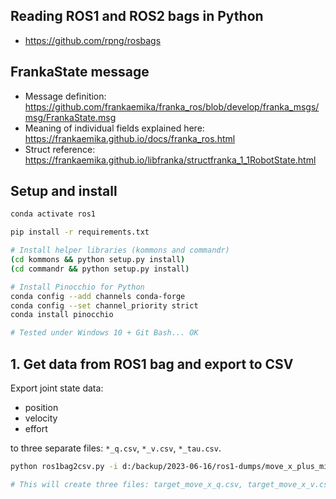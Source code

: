 ## Reading ROS1 and ROS2 bags in Python

* https://github.com/rpng/rosbags

## FrankaState message

* Message definition: https://github.com/frankaemika/franka_ros/blob/develop/franka_msgs/msg/FrankaState.msg
* Meaning of individual fields explained here: https://frankaemika.github.io/docs/franka_ros.html
* Struct reference: https://frankaemika.github.io/libfranka/structfranka_1_1RobotState.html

## Setup and install

```bash
conda activate ros1

pip install -r requirements.txt

# Install helper libraries (kommons and commandr)
(cd kommons && python setup.py install)
(cd commandr && python setup.py install)

# Install Pinocchio for Python
conda config --add channels conda-forge
conda config --set channel_priority strict
conda install pinocchio

# Tested under Windows 10 + Git Bash... OK
```

## 1. Get data from ROS1 bag and export to CSV

Export joint state data:
* position
* velocity
* effort

to three separate files: `*_q.csv`, `*_v.csv`, `*_tau.csv`.

```bash
python ros1bag2csv.py -i d:/backup/2023-06-16/ros1-dumps/move_x_plus_minus.bag -o target/move_x

# This will create three files: target_move_x_q.csv, target_move_x_v.csv, target_move_x_tau.csv.
```
